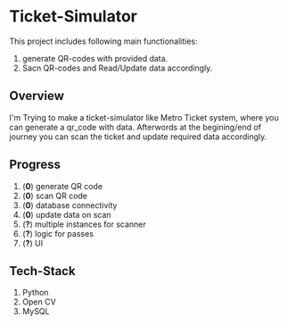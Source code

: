 # Ticket-Simulator

This project includes following main functionalities:  
1. generate QR-codes with provided data.
2. Sacn QR-codes and Read/Update data accordingly.


## Overview
I'm Trying to make a ticket-simulator like Metro Ticket system, where you can generate a qr_code with data. Afterwords at the begining/end of journey you can scan the ticket and update required data accordingly.

## Progress
1. (**0**) generate QR code
2. (**0**) scan QR code 
3. (**0**) database connectivity 
4. (**0**) update data on scan
5. (**?**) multiple instances for scanner
6. (**?**) logic for passes
7. (**?**) UI

## Tech-Stack
1. Python
2. Open CV
3. MySQL
